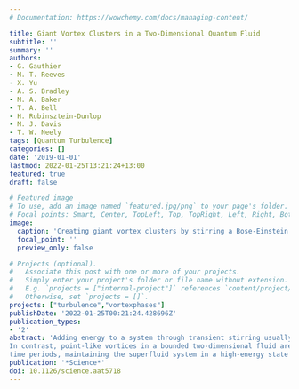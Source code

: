 ```yaml
---
# Documentation: https://wowchemy.com/docs/managing-content/

title: Giant Vortex Clusters in a Two-Dimensional Quantum Fluid
subtitle: ''
summary: ''
authors:
- G. Gauthier
- M. T. Reeves
- X. Yu
- A. S. Bradley
- M. A. Baker
- T. A. Bell
- H. Rubinsztein-Dunlop
- M. J. Davis
- T. W. Neely
tags: [Quantum Turbulence]
categories: []
date: '2019-01-01'
lastmod: 2022-01-25T13:21:24+13:00
featured: true
draft: false

# Featured image
# To use, add an image named `featured.jpg/png` to your page's folder.
# Focal points: Smart, Center, TopLeft, Top, TopRight, Left, Right, BottomLeft, Bottom, BottomRight.
image:
  caption: 'Creating giant vortex clusters by stirring a Bose-Einstein condensate'
  focal_point: ''
  preview_only: false

# Projects (optional).
#   Associate this post with one or more of your projects.
#   Simply enter your project's folder or file name without extension.
#   E.g. `projects = ["internal-project"]` references `content/project/deep-learning/index.md`.
#   Otherwise, set `projects = []`.
projects: ["turbulence","vortexphases"]
publishDate: '2022-01-25T00:21:24.428696Z'
publication_types:
- '2'
abstract: 'Adding energy to a system through transient stirring usually leads to more disorder.
In contrast, point-like vortices in a bounded two-dimensional fluid are predicted to reorder above a certain energy, forming persistent vortex clusters. In this study, we experimentally realize these vortex clusters in a planar superfluid: a 87Rb Bose-Einstein condensate confined to an elliptical geometry. We demonstrate that the clusters persist for long
time periods, maintaining the superfluid system in a high-energy state far from global equilibrium. Our experiments explore a regime of vortex matter at negative absolute temperatures and have relevance for the dynamics of topological defects, two-dimensional turbulence, and systems such as helium films, nonlinear optical materials, fermion superfluids, and quark-gluon plasmas.'
publication: '*Science*'
doi: 10.1126/science.aat5718
---
```


